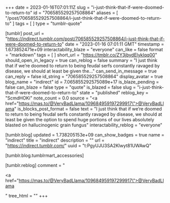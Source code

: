 +++
date = 2023-01-16T07:01:11Z
slug = "i-just-think-that-if-were-doomed-to-return-to"
id = "706585529257508864"
aliases = [ "/post/706585529257508864/i-just-think-that-if-were-doomed-to-return-to" ]
tags = [ ]
type = "tumblr-quote"

[tumblr]
post_url = "https://indirect.tumblr.com/post/706585529257508864/i-just-think-that-if-were-doomed-to-return-to"
date = "2023-01-16 07:01:11 GMT"
timestamp = 1.673852471e+09
interactability_blaze = "everyone"
can_like = false
format = "markdown"
tags = [ ]
short_url = "https://tmblr.co/ZY3jbydEIykIqq00"
should_open_in_legacy = true
can_reblog = false
summary = "I just think that if we’re doomed to return to being feudal serfs constantly ravaged by disease, we should at least be given the..."
can_send_in_message = true
can_reply = false
id_string = "706585529257508864"
display_avatar = true
blog_name = "indirect"
id = 7.065855292575089e+17
is_blaze_pending = false
can_blaze = false
type = "quote"
is_blazed = false
slug = "i-just-think-that-if-were-doomed-to-return-to"
state = "published"
reblog_key = "ScmdHOKi"
note_count = 0.0
source = "<a href=\"https://mas.to/@VeryBadLlama/109684959197299917\">@VeryBadLlama</a>"
is_blocks_post_format = false
text = "I just think that if we&rsquo;re doomed to return to being feudal serfs constantly ravaged by disease, we should at least be given the option to spend huge portions of our lives absolutely blasted on hallucinogenic grain fungus"
interactability_reblog = "everyone"

[tumblr.blog]
updated = 1.738205153e+09
can_show_badges = true
name = "indirect"
title = "indirect"
description = ""
url = "https://indirect.tumblr.com/"
uuid = "t:PgyUJU3SA2Klwyt81UWAwQ"

[tumblr.blog.tumblrmart_accessories]

[tumblr.reblog]
comment = "<p><a href=\"https://mas.to/@VeryBadLlama/109684959197299917\">@VeryBadLlama</a></p>"
tree_html = ""
+++

